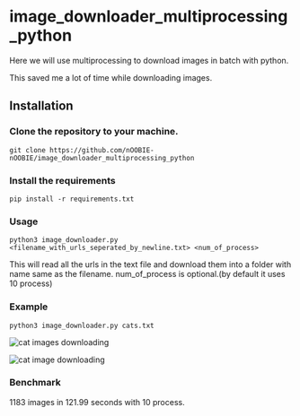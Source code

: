 # image_downloader_multiprocessing_python


Here we will use multiprocessing to download images in batch with python.

This saved me a lot of time while downloading images.


## Installation

### Clone the repository to your machine.

```
git clone https://github.com/nOOBIE-nOOBIE/image_downloader_multiprocessing_python
```
### Install the requirements

```
pip install -r requirements.txt
```


### Usage

```
python3 image_downloader.py <filename_with_urls_seperated_by_newline.txt> <num_of_process>
```

This will read all the urls in the text file and download them into a folder with name same as the filename.
num_of_process is optional.(by default it uses 10 process)


### Example

```
python3 image_downloader.py cats.txt
```

![cat images downloading](https://snipboard.io/VOXItq.jpg)

![cat image downloading](https://snipboard.io/6UgtE2.jpg)



### Benchmark

1183 images in 121.99 seconds with 10 process.
